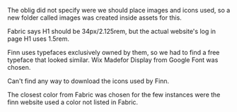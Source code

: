 The oblig did not specify were we should place images and icons used, so a new folder called images was created inside assets for this.

Fabric says H1 should be 34px/2.125rem, but the actual website's log in page H1 uses 1.5rem.

Finn uses typefaces exclusively owned by them, so we had to find a free typeface that looked similar. Wix Madefor Display from Google Font was chosen.

Can't find any way to download the icons used by Finn.

The closest color from Fabric was chosen for the few instances were the finn website used a color not listed in Fabric.
